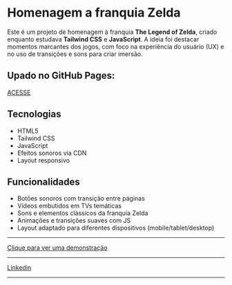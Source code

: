 # Homenagem a franquia Zelda

Este é um projeto de homenagem à franquia **The Legend of Zelda**, criado enquanto estudava **Tailwind CSS** e **JavaScript**. A ideia foi destacar momentos marcantes dos jogos, com foco na experiência do usuário (UX) e no uso de transições e sons para criar imersão.

## Upado no GitHub Pages:
 [ACESSE](https://gabmajeau.github.io/zelda-site)

## Tecnologias 
- HTML5
- Tailwind CSS
- JavaScript
- Efeitos sonoros via CDN
- Layout responsivo

## Funcionalidades
- Botões sonoros com transição entre páginas
- Vídeos embutidos em TVs temáticas
- Sons e elementos clássicos da franquia Zelda
- Animações e transições suaves com JS
- Layout adaptado para diferentes dispositivos (mobile/tablet/desktop)

---

[Clique para ver uma demonstração](zelda.mp4)

---


[Linkedin](https://www.linkedin.com/in/gabrielmajeau/) 


---

